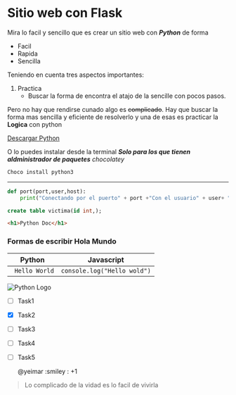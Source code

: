 
<!--Titulo-->
# Sitio web con Flask
Mira lo facil y sencillo que es crear un sitio web con ***Python*** de forma 

<!--Ul--lista-->
  - Facil
  - Rapida
  - Sencilla
  
Teniendo en cuenta tres aspectos importantes:

1. Practica
   -    Buscar la forma de encontra el atajo    de  la sencille con pocos pasos.

<!--Subrayado-->

Pero no hay que rendirse cunado algo es ~~complicado~~.
Hay que buscar la forma mas sencilla y eficiente de resolverlo y una de esas es practicar la **Logica** con python
<!--Enlaces-->
[Descargar Python](https://python.org "Enlace al recurso")

O lo puedes instalar desde la terminal ***Solo para los que tienen aldministrador de paquetes*** *chocolatey*
```bash
Choco install python3
```


---

```python
def port(port,user,host):
    print("Conectando por el puerto" + port +"Con el usuario" + user+ "En el Host" + host)
```
```SQL
create table victima(id int,);

```


```html
<h1>Python Doc</h1>
```
### Formas de escribir Hola Mundo
| Python              |Javascript                        |
|---------------------| ---------------------------------|
| ``` Hello World```  |  ```console.log("Hello wold")``` |

![Python Logo](https://e7.pngegg.com/pngimages/319/643/png-clipart-programming-in-python-3-a-complete-introduction-to-the-python-language-python-machine-learning-programming-language-logo-framework-text-logo.png)

<!-- GITHUB-MARKDOWN -->
* [ ] Task1
* [x] Task2
* [ ] Task3
* [ ] Task4
* [ ] Task5
  
  @yeimar :smiley : +1
> Lo complicado de la vidad es lo facil de vivirla